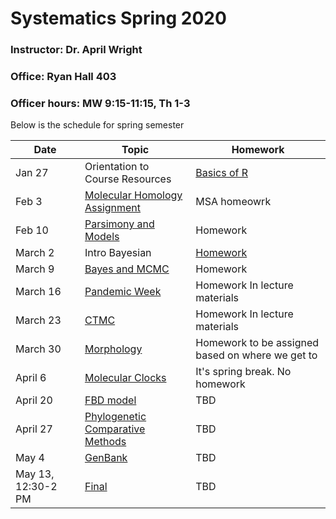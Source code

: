 # Systematics Spring 2020
### Instructor: Dr. April Wright
### Office: Ryan Hall 403
### Officer hours: MW 9:15-11:15, Th 1-3


Below is the schedule for spring semester

| Date | Topic | Homework |
|------|-------|----------|
| Jan 27 | Orientation to Course Resources | [Basics of R](https://wrightaprilm.github.io/Systematics2020/articles/00_Basics_of_R/index.html) |
| Feb 3 | [Molecular Homology Assignment](https://wrightaprilm.github.io/Systematics2020/articles/02_molecular_homology/index.html)  | MSA homeowrk  |
| Feb 10 | [Parsimony and Models](https://wrightaprilm.github.io/Systematics2020/articles/03_ParsimonyAndModels/index.html)| Homework |
| March 2 | Intro Bayesian | [Homework](https://wrightaprilm.github.io/Systematics2020/articles/Homework/Homework3.html) |
| March 9 | [Bayes and MCMC](https://wrightaprilm.github.io/Systematics2020/articles/04_tutorial_structure/index.html) | Homework |
| March 16 | [Pandemic Week](https://wrightaprilm.github.io/Systematics2020/articles/05_pandemic_week/index.html) | Homework In lecture materials |
| March 23 | [CTMC](https://wrightaprilm.github.io/Systematics2020/articles/06_models/index.html) | Homework In lecture materials |
| March 30 | [Morphology](https://revbayes.github.io/tutorials/morph_tree/V2.html) | Homework to be assigned based on where we get to |
| April 6 | [Molecular Clocks](https://dwbapst.github.io/PaleoSoc_phylo_short_course_2019/articles/module_07_TripartiteModel2_clock_models/Clock_models_for_character_data.html) | It's spring break. No homework |
| April 20 | [FBD model](https://dwbapst.github.io/PaleoSoc_phylo_short_course_2019/articles/module_08_TripartiteModel3_Fossilized_Birth_death/RB_Total_Evidence_Tutorial.html) | TBD |
| April 27 | [Phylogenetic Comparative Methods](https://dwbapst.github.io/PaleoSoc_phylo_short_course_2019/articles/module_09_worked_PCM_example/module_08.html) | TBD |
| May 4| [GenBank](https://wrightaprilm.github.io/Systematics2020/articles/07_blast/index.html) | TBD |
| May 13, 12:30-2 PM| [Final](https://wrightaprilm.github.io/Systematics2020/articles/08_final/index.html) | TBD |
